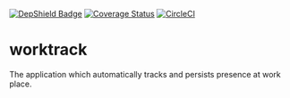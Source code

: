 [![DepShield Badge](https://depshield.sonatype.org/badges/amartyushov/worktrack/depshield.svg)](https://depshield.github.io)
[![Coverage Status](https://coveralls.io/repos/github/amartyushov/worktrack/badge.svg?t=psEiNC)](https://coveralls.io/github/amartyushov/worktrack)
[![CircleCI](https://circleci.com/gh/amartyushov/worktrack.svg?style=svg)](https://circleci.com/gh/amartyushov/worktrack)

# worktrack
The application which automatically tracks and persists presence at work place.
